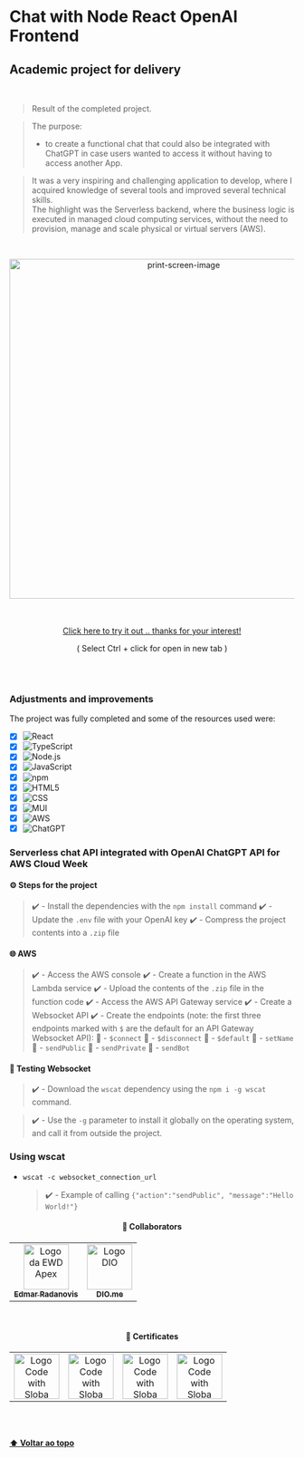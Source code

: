 # Chat with Node React OpenAI Frontend

## Academic project for delivery

<br>

> Result of the completed project.
> <br>

> The purpose:
>
> - to create a functional chat that could also be integrated with
>   ChatGPT in case users wanted to access it without having to access another App.

> It was a very inspiring and challenging application to develop, where I acquired knowledge of several tools and
> improved several technical skills.
> <br>
> The highlight was the Serverless backend, where the business logic is executed in managed cloud computing services,
> without the need to provision, manage and scale physical or virtual servers (AWS).

<br>

<p align="center">
<img src="public/_print_front_1.png" alt="print-screen-image" width="600px" >
</p>
<br>
<br>
<div align="center">
 <a href="https://master.d2uwqmfwqjokju.amplifyapp.com/" >Click here to try it out .. thanks for your interest!</a>
 <p>( Select Ctrl + click for open in new tab )</p>
</div>
 <br>
 <br>

### Adjustments and improvements

The project was fully completed and some of the resources used were:

- [x] ![React](https://img.shields.io/badge/-React-333333?style=flat&logo=react)
- [x] ![TypeScript](https://img.shields.io/badge/-TypeScript-333333?style=flat&logo=typescript&logoColor=2F74C0)
- [x] ![Node.js](https://img.shields.io/badge/-Node.js-333333?style=flat&logo=Node.js)
- [x] ![JavaScript](https://img.shields.io/badge/-JavaScript-333333?style=flat&logo=javascript)
- [x] ![npm](https://img.shields.io/badge/-npm-333333?style=flat&logo=npm)
- [x] ![HTML5](https://img.shields.io/badge/-HTML5-333333?style=flat&logo=HTML5)
- [x] ![CSS](https://img.shields.io/badge/-CSS-333333?style=flat&logo=CSS3&logoColor=1572B6)
- [x] ![MUI](https://img.shields.io/badge/-MUI-333333?style=flat&logo=MUI)
- [x] ![AWS](https://img.shields.io/badge/-AWS-333333?style=flat&logo=amazon)
- [x] ![ChatGPT](https://custom-icon-badges.demolab.com/badge/-ChatGPT-333333?style=flat&logo=openai&logoColor=74AA9C)

### Serverless chat API integrated with OpenAI ChatGPT API for AWS Cloud Week

#### ⚙️ Steps for the project

> ✔️ - Install the dependencies with the `npm install` command
> ✔️ - Update the `.env` file with your OpenAI key
> ✔️ - Compress the project contents into a `.zip` file

#### 🌐 AWS

> ✔️ - Access the AWS console
> ✔️ - Create a function in the AWS Lambda service
> ✔️ - Upload the contents of the `.zip` file in the function code
> ✔️ - Access the AWS API Gateway service
> ✔️ - Create a Websocket API
> ✔️ - Create the endpoints (note: the first three endpoints marked with `$` are the default for an API Gateway Websocket API):
> 🔗 - `$connect`
> 🔗 - `$disconnect`
> 🔗 - `$default`
> 🔗 - `setName`
> 🔗 - `sendPublic`
> 🔗 - `sendPrivate`
> 🔗 - `sendBot`

#### 🔬 Testing Websocket

> ✔️ - Download the `wscat` dependency using the `npm i -g wscat` command.

> ✔️ - Use the `-g` parameter to install it globally on the operating system, and call it from outside the project.

### Using wscat

- `wscat -c websocket_connection_url`
  > ✔️ - Example of calling `{"action":"sendPublic", "message":"Hello World!"}`

<h4 align="center">
  🤝 Collaborators
<h4/>
<table align="center"
  <tr>
    <td align="center">
      <a href="https://www.linkedin.com/in/edmar-radanovis-0130b611a/">
        <img src="public/Logo_EWD_APEX.png" width="80px;"height="80px;" alt="Logo da EWD Apex"/><br>
      <sub>
        <b>Edmar Radanovis</b>
      </sub>
      </a>
    </td>
    <td align="center">
      <a href="https://www.dio.me/">
        <img src="public/logodio.jpg" width="80px;" height="80px;" alt="Logo DIO"/><br>
      <sub>
        <b>DIO.me</b>
      </sub>
      </a>
    </td>
  </tr>
</table>
<br>

<h4 align="center">
  🥇 Certificates
<h4/>
<table align="center">
  <tr>
    <td align="center">
      <img src="public/Certificado 35 _  primeiros passos com AWS.png" width="80px;" height="80px;" alt="Logo Code with Sloba"/><br>
    </td>
    <td align="center">
      <img src="public/Certificado 36 _  imersão ao ecossistema Cloud Data AWS.png" width="80px;" height="80px;" alt="Logo Code with Sloba"/><br>
    </td>
    <td align="center">
      <img src="public/Certificado 37 _  desenvolvendo soluções Serveless na AWS.png" width="80px;" height="80px;" alt="Logo Code with Sloba"/><br>
    </td>
    <td align="center">
      <img src="public/Certificado 38 _  infraestrutura como código com Serveless com framework na AWS.png" width="80px;" height="80px;" alt="Logo Code with Sloba"/><br>
    </td>
  </tr>
</table>
<br>
<br>

[⬆ Voltar ao topo](#chat-with-node-react-openai-frontend)
